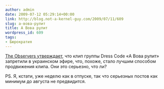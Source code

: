 ```yaml
---
author: admin
date: 2009-07-12 05:29:14+00:00
link: http://blog.not-a-kernel-guy.com/2009/07/11/609
slug: а-вова-рулит
title: А Вова рулит
wordpress_id: 609
tags:
- Бюрократия
---
```


[The Observers утверждает](http://observers.france24.com/en/content/20090123-putin-superhero-banished-ukrainian-airwaves-dress-code-song), что клип группы Dress Code «А Вова рулит» запретили в украинском эфире, что, похоже, стало лучшим способом продвижения клипа. Они это серьезно, что ли?

PS. Я, кстати, уже неделю как в отпуске, так что серьезных постов как минимум до августа не предвидится.
